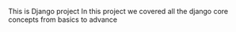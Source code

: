 This is Django project 
In this project we covered all the django core concepts from  basics to advance